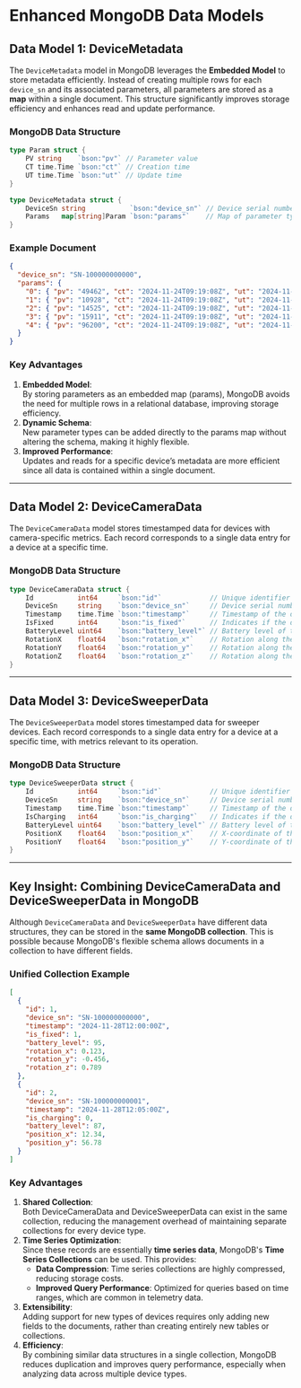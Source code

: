 # Enhanced MongoDB Data Models

## Data Model 1: DeviceMetadata

The `DeviceMetadata` model in MongoDB leverages the **Embedded Model** to store metadata efficiently. Instead of creating multiple rows for each `device_sn` and its associated parameters, all parameters are stored as a **map** within a single document. This structure significantly improves storage efficiency and enhances read and update performance.

### MongoDB Data Structure

```go
type Param struct {
	PV string    `bson:"pv"` // Parameter value
	CT time.Time `bson:"ct"` // Creation time
	UT time.Time `bson:"ut"` // Update time
}

type DeviceMetadata struct {
	DeviceSn string           `bson:"device_sn"` // Device serial number
	Params   map[string]Param `bson:"params"`    // Map of parameter types to their values
}
```

### Example Document
```json
{
  "device_sn": "SN-100000000000",
  "params": {
    "0": { "pv": "49462", "ct": "2024-11-24T09:19:08Z", "ut": "2024-11-26T07:02:27Z" },
    "1": { "pv": "10928", "ct": "2024-11-24T09:19:08Z", "ut": "2024-11-26T07:02:27Z" },
    "2": { "pv": "14525", "ct": "2024-11-24T09:19:08Z", "ut": "2024-11-26T07:02:27Z" },
    "3": { "pv": "15911", "ct": "2024-11-24T09:19:08Z", "ut": "2024-11-26T07:02:27Z" },
    "4": { "pv": "96200", "ct": "2024-11-24T09:19:08Z", "ut": "2024-11-26T07:02:27Z" }
  }
}
```

### Key Advantages
1. **Embedded Model**:  
   By storing parameters as an embedded map (params), MongoDB avoids the need for multiple rows in a relational database, improving storage efficiency.
2. **Dynamic Schema**:  
   New parameter types can be added directly to the params map without altering the schema, making it highly flexible.
3. **Improved Performance**:  
   Updates and reads for a specific device’s metadata are more efficient since all data is contained within a single document.

---

## Data Model 2: DeviceCameraData

The `DeviceCameraData` model stores timestamped data for devices with camera-specific metrics. Each record corresponds to a single data entry for a device at a specific time.

### MongoDB Data Structure

```go
type DeviceCameraData struct {
	Id           int64     `bson:"id"`            // Unique identifier
	DeviceSn     string    `bson:"device_sn"`     // Device serial number
	Timestamp    time.Time `bson:"timestamp"`     // Timestamp of the data entry
	IsFixed      int64     `bson:"is_fixed"`      // Indicates if the device is fixed (1 = true, 0 = false)
	BatteryLevel uint64    `bson:"battery_level"` // Battery level of the device
	RotationX    float64   `bson:"rotation_x"`    // Rotation along the X-axis
	RotationY    float64   `bson:"rotation_y"`    // Rotation along the Y-axis
	RotationZ    float64   `bson:"rotation_z"`    // Rotation along the Z-axis
}
```

---

## Data Model 3: DeviceSweeperData

The `DeviceSweeperData` model stores timestamped data for sweeper devices. Each record corresponds to a single data entry for a device at a specific time, with metrics relevant to its operation.

### MongoDB Data Structure

```go
type DeviceSweeperData struct {
	Id           int64     `bson:"id"`            // Unique identifier
	DeviceSn     string    `bson:"device_sn"`     // Device serial number
	Timestamp    time.Time `bson:"timestamp"`     // Timestamp of the data entry
	IsCharging   int64     `bson:"is_charging"`   // Indicates if the device is charging (1 = true, 0 = false)
	BatteryLevel uint64    `bson:"battery_level"` // Battery level of the device
	PositionX    float64   `bson:"position_x"`    // X-coordinate of the device's position
	PositionY    float64   `bson:"position_y"`    // Y-coordinate of the device's position
}
```

---

## Key Insight: Combining DeviceCameraData and DeviceSweeperData in MongoDB

Although `DeviceCameraData` and `DeviceSweeperData` have different data structures, they can be stored in the **same MongoDB collection**. This is possible because MongoDB's flexible schema allows documents in a collection to have different fields.

### Unified Collection Example

```json
[
  {
    "id": 1,
    "device_sn": "SN-100000000000",
    "timestamp": "2024-11-28T12:00:00Z",
    "is_fixed": 1,
    "battery_level": 95,
    "rotation_x": 0.123,
    "rotation_y": -0.456,
    "rotation_z": 0.789
  },
  {
    "id": 2,
    "device_sn": "SN-100000000001",
    "timestamp": "2024-11-28T12:05:00Z",
    "is_charging": 0,
    "battery_level": 87,
    "position_x": 12.34,
    "position_y": 56.78
  }
]
```

### Key Advantages

1. **Shared Collection**:  
   Both DeviceCameraData and DeviceSweeperData can exist in the same collection, reducing the management overhead of maintaining separate collections for every device type.
2. **Time Series Optimization**:  
   Since these records are essentially **time series data**, MongoDB's **Time Series Collections** can be used. This provides:
      - **Data Compression**: Time series collections are highly compressed, reducing storage costs.
      - **Improved Query Performance**: Optimized for queries based on time ranges, which are common in telemetry data.
3. **Extensibility**:  
   Adding support for new types of devices requires only adding new fields to the documents, rather than creating entirely new tables or collections.
4. **Efficiency**:  
   By combining similar data structures in a single collection, MongoDB reduces duplication and improves query performance, especially when analyzing data across multiple device types.